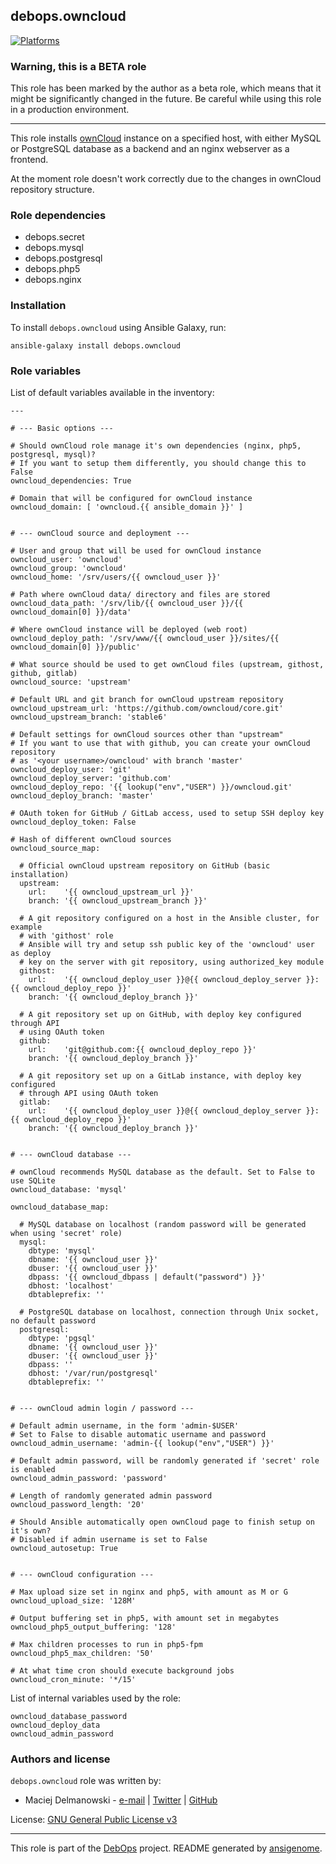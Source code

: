 ## debops.owncloud
[![Platforms](http://img.shields.io/badge/platforms-debian%20|%20ubuntu-lightgrey.svg)](#)
### Warning, this is a BETA role

This role has been marked by the author as a beta role, which means that it
might be significantly changed in the future. Be careful while using this role
in a production environment.

***

This role installs [ownCloud](http://owncloud.org/) instance on a specified
host, with either MySQL or PostgreSQL database as a backend and an nginx
webserver as a frontend.

At the moment role doesn't work correctly due to the changes in ownCloud
repository structure.

### Role dependencies

- debops.secret
- debops.mysql
- debops.postgresql
- debops.php5
- debops.nginx


### Installation

To install `debops.owncloud` using Ansible Galaxy, run:

    ansible-galaxy install debops.owncloud


### Role variables

List of default variables available in the inventory:

    ---
    
    # --- Basic options ---
    
    # Should ownCloud role manage it's own dependencies (nginx, php5, postgresql, mysql)?
    # If you want to setup them differently, you should change this to False
    owncloud_dependencies: True
    
    # Domain that will be configured for ownCloud instance
    owncloud_domain: [ 'owncloud.{{ ansible_domain }}' ]
    
    
    # --- ownCloud source and deployment ---
    
    # User and group that will be used for ownCloud instance
    owncloud_user: 'owncloud'
    owncloud_group: 'owncloud'
    owncloud_home: '/srv/users/{{ owncloud_user }}'
    
    # Path where ownCloud data/ directory and files are stored
    owncloud_data_path: '/srv/lib/{{ owncloud_user }}/{{ owncloud_domain[0] }}/data'
    
    # Where ownCloud instance will be deployed (web root)
    owncloud_deploy_path: '/srv/www/{{ owncloud_user }}/sites/{{ owncloud_domain[0] }}/public'
    
    # What source should be used to get ownCloud files (upstream, githost, github, gitlab)
    owncloud_source: 'upstream'
    
    # Default URL and git branch for ownCloud upstream repository
    owncloud_upstream_url: 'https://github.com/owncloud/core.git'
    owncloud_upstream_branch: 'stable6'
    
    # Default settings for ownCloud sources other than "upstream"
    # If you want to use that with github, you can create your ownCloud repository
    # as '<your username>/owncloud' with branch 'master'
    owncloud_deploy_user: 'git'
    owncloud_deploy_server: 'github.com'
    owncloud_deploy_repo: '{{ lookup("env","USER") }}/owncloud.git'
    owncloud_deploy_branch: 'master'
    
    # OAuth token for GitHub / GitLab access, used to setup SSH deploy key
    owncloud_deploy_token: False
    
    # Hash of different ownCloud sources
    owncloud_source_map:
    
      # Official ownCloud upstream repository on GitHub (basic installation)
      upstream:
        url:    '{{ owncloud_upstream_url }}'
        branch: '{{ owncloud_upstream_branch }}'
    
      # A git repository configured on a host in the Ansible cluster, for example
      # with 'githost' role
      # Ansible will try and setup ssh public key of the 'owncloud' user as deploy
      # key on the server with git repository, using authorized_key module
      githost:
        url:    '{{ owncloud_deploy_user }}@{{ owncloud_deploy_server }}:{{ owncloud_deploy_repo }}'
        branch: '{{ owncloud_deploy_branch }}'
    
      # A git repository set up on GitHub, with deploy key configured through API
      # using OAuth token
      github:
        url:    'git@github.com:{{ owncloud_deploy_repo }}'
        branch: '{{ owncloud_deploy_branch }}'
    
      # A git repository set up on a GitLab instance, with deploy key configured
      # through API using OAuth token
      gitlab:
        url:    '{{ owncloud_deploy_user }}@{{ owncloud_deploy_server }}:{{ owncloud_deploy_repo }}'
        branch: '{{ owncloud_deploy_branch }}'
    
    
    # --- ownCloud database ---
    
    # ownCloud recommends MySQL database as the default. Set to False to use SQLite
    owncloud_database: 'mysql'
    
    owncloud_database_map:
    
      # MySQL database on localhost (random password will be generated when using 'secret' role)
      mysql:
        dbtype: 'mysql'
        dbname: '{{ owncloud_user }}'
        dbuser: '{{ owncloud_user }}'
        dbpass: '{{ owncloud_dbpass | default("password") }}'
        dbhost: 'localhost'
        dbtableprefix: ''
    
      # PostgreSQL database on localhost, connection through Unix socket, no default password
      postgresql:
        dbtype: 'pgsql'
        dbname: '{{ owncloud_user }}'
        dbuser: '{{ owncloud_user }}'
        dbpass: ''
        dbhost: '/var/run/postgresql'
        dbtableprefix: ''
    
    
    # --- ownCloud admin login / password ---
    
    # Default admin username, in the form 'admin-$USER'
    # Set to False to disable automatic username and password
    owncloud_admin_username: 'admin-{{ lookup("env","USER") }}'
    
    # Default admin password, will be randomly generated if 'secret' role is enabled
    owncloud_admin_password: 'password'
    
    # Length of randomly generated admin password
    owncloud_password_length: '20'
    
    # Should Ansible automatically open ownCloud page to finish setup on it's own?
    # Disabled if admin username is set to False
    owncloud_autosetup: True
    
    
    # --- ownCloud configuration ---
    
    # Max upload size set in nginx and php5, with amount as M or G
    owncloud_upload_size: '128M'
    
    # Output buffering set in php5, with amount set in megabytes
    owncloud_php5_output_buffering: '128'
    
    # Max children processes to run in php5-fpm
    owncloud_php5_max_children: '50'
    
    # At what time cron should execute background jobs
    owncloud_cron_minute: '*/15'



List of internal variables used by the role:

    owncloud_database_password
    owncloud_deploy_data
    owncloud_admin_password



### Authors and license

`debops.owncloud` role was written by:

- Maciej Delmanowski - [e-mail](mailto:drybjed@gmail.com) | [Twitter](https://twitter.com/drybjed) | [GitHub](https://github.com/drybjed)


License: [GNU General Public License v3](https://tldrlegal.com/license/gnu-general-public-license-v3-(gpl-3))


***

This role is part of the [DebOps](http://debops.org/) project. README generated by [ansigenome](https://github.com/nickjj/ansigenome/).

